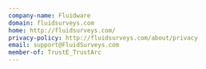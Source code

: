 ```yaml
---
company-name: Fluidware
domain: fluidsurveys.com
home: http://fluidsurveys.com/
privacy-policy: http://fluidsurveys.com/about/privacy
email: support@FluidSurveys.com
member-of: TrustE_TrustArc
---
```




